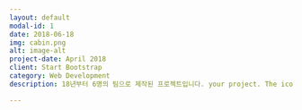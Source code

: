 ```yaml
---
layout: default
modal-id: 1
date: 2018-06-18
img: cabin.png
alt: image-alt
project-date: April 2018
client: Start Bootstrap
category: Web Development
description: 18년부터 6명의 팀으로 제작된 프로젝트입니다. your project. The icon above is part of a free icon set by <a href="https://sellfy.com/p/8Q9P/jV3VZ/">Flat Icons</a>. On their website, you can download their free set with 16 icons, or you can purchase the entire set with 146 icons for only $12!

---
```


